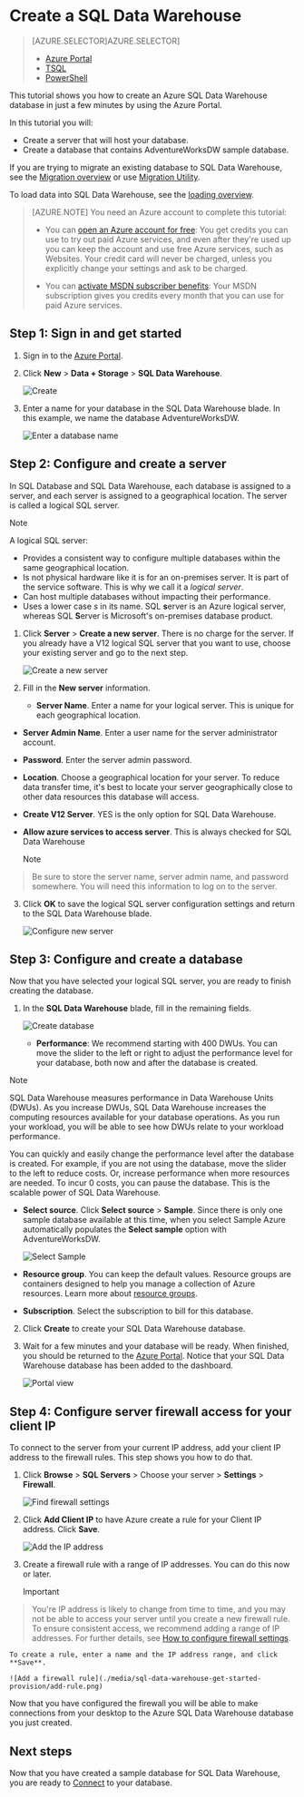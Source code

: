 <properties
   pageTitle="Create a SQL Data Warehouse database in the Azure Portal | Microsoft Azure"
   description="Learn how to create an Azure SQL Data Warehouse in the Azure Portal"
   services="sql-data-warehouse"
   documentationCenter="NA"
   authors="barbkess"
   manager="jhubbard"
   editor=""
   tags="azure-sql-data-warehouse"/>

<tags
   ms.service="sql-data-warehouse"
   ms.devlang="NA"
   ms.topic="get-started-article"
   ms.tgt_pltfrm="NA"
   ms.workload="data-services"
   ms.date="01/07/2016"
   ms.author="lodipalm;barbkess;sonyama"/>

# Create a SQL Data Warehouse
> [AZURE.SELECTOR]AZURE.SELECTOR]
> 
> * [Azure Portal](sql-data-warehouse-get-started-provision.md)
> * [TSQL](sql-data-warehouse-get-started-create-database-tsql.md)
> * [PowerShell](sql-data-warehouse-get-started-provision-powershell.md)
> 
> 
This tutorial shows you how to create an Azure SQL Data Warehouse database in just a few minutes by using the Azure Portal. 

In this tutorial you will:

* Create a server that will host your database.
* Create a database that contains AdventureWorksDW sample database.

If you are trying to migrate an existing database to SQL Data Warehouse, see the [Migration overview](./sql-data-warehouse-get-started-overview-migrate.md) or use [Migration Utility](./sql-data-warehouse-migrate-migration-utility.md).

To load data into SQL Data Warehouse, see the [loading overview](./sql-data-warehouse-overview-load.md).

> [AZURE.NOTE] <a name="note"></a>You need an Azure account to complete this tutorial:
  >
  > + You can [open an Azure account for free](/pricing/free-trial/?WT.mc_id=A261C142F): You get credits you can use to try out paid Azure services, and even after they're used up you can keep the account and use free Azure services, such as Websites. Your credit card will never be charged, unless you explicitly change your settings and ask to be charged.
  >
  > + You can [activate MSDN subscriber benefits](/pricing/member-offers/msdn-benefits-details/?WT.mc_id=A261C142F): Your MSDN subscription gives you credits every month that you can use for paid Azure services.


## Step 1: Sign in and get started
1. Sign in to the [Azure Portal](https://portal.azure.com).

2. Click **New** > **Data + Storage** > **SQL Data Warehouse**.

    ![Create](./media/sql-data-warehouse-get-started-provision/create-sample.gif)

3. Enter a name for your database in the SQL Data Warehouse blade. In this example, we name the database AdventureWorksDW.

    ![Enter a database name](./media/sql-data-warehouse-get-started-provision/database-name.png)


## Step 2: Configure and create a server
In SQL Database and SQL Data Warehouse, each database is assigned to a server, and each server is assigned to a geographical location. The server is called a logical SQL server.

> [!NOTE]
> <a name="note"></a>A logical SQL server:
> 
> * Provides a consistent way to configure multiple databases within the same geographical location.
> * Is not physical hardware like it is for an on-premises server. It  is part of the service software. This is why we call it a *logical server*.
> * Can host multiple databases without impacting their performance.
> * Uses a lower case *s* in its name. SQL **s**erver is an Azure logical server, whereas SQL **S**erver is Microsoft's on-premises database product.
> 
> 
1. Click **Server** > **Create a new server**. There is no charge for the server. If you already have a V12 logical SQL server that you want to use, choose your existing server and go to the next step. 

    ![Create a new server](./media/sql-data-warehouse-get-started-provision/create-server.png)

2. Fill in the **New server** information. 

   * **Server Name**. Enter a name for your logical server. This is unique for each geographical location.
* **Server Admin Name**. Enter a user name for the server administrator account.
* **Password**. Enter the server admin password. 
* **Location**. Choose a geographical location for your server. To reduce data transfer time, it's best to locate your server geographically close to other data resources this database will access.
* **Create V12 Server**. YES is the only option for SQL Data Warehouse. 
* **Allow azure services to access server**. This is always checked for SQL Data Warehouse

  > [!NOTE]
> Be sure to store the server name, server admin name, and password somewhere.  You will need this information to log on to the server.
> 

3. Click **OK** to save the logical SQL server configuration settings and return to the SQL Data Warehouse blade.

    ![Configure new server](./media/sql-data-warehouse-get-started-provision/configure-server.png)


## Step 3: Configure and create a database
Now that you have selected your logical SQL server, you are ready to finish creating the database.

1. In the **SQL Data Warehouse** blade, fill in the remaining fields. 

    ![Create database](./media/sql-data-warehouse-get-started-provision/create-database.png)

   * **Performance**: We recommend starting with 400 DWUs. You can move the slider to the left or right to adjust the performance level for your database, both now and after the database is created. 

  > [!NOTE]
> SQL Data Warehouse measures performance in Data Warehouse Units (DWUs). As you increase DWUs, SQL Data Warehouse increases the computing resources available for your database operations. As you run your workload, you will be able to see how DWUs relate to your workload performance. 
> 
> You can quickly and easily change the performance level after the database is created.  For example, if you are not using the database, move the slider to the left to reduce costs. Or, increase performance when more resources are needed. To incur 0 costs, you can pause the database. This is the scalable power of SQL Data Warehouse.
> 
* **Select source**. Click **Select source** > **Sample**. Since there is only one sample database available at this time, when you select Sample Azure automatically populates the **Select sample** option with AdventureWorksDW. 

    ![Select Sample](./media/sql-data-warehouse-get-started-provision/select-source.png)

* **Resource group**. You can keep the default values. Resource groups are containers designed to help you manage a collection of Azure resources. Learn more about [resource groups](../azure-portal/resource-group-portal.md).

* **Subscription**. Select the subscription to bill for this database.


2. Click **Create** to create your SQL Data Warehouse database. 

3. Wait for a few minutes and your database will be ready. When finished, you should be returned to the [Azure Portal](https://portal.azure.com). Notice that your SQL Data Warehouse database has been added to the dashboard.

    ![Portal view](./media/sql-data-warehouse-get-started-provision/database-portal-view.png)


## Step 4: Configure server firewall access for your client IP
To connect to the server from your current IP address, add your client IP address to the firewall rules. This step shows you how to do that.

1. Click **Browse** > **SQL Servers** > Choose your server > **Settings** > **Firewall**.

    ![Find firewall settings](./media/sql-data-warehouse-get-started-provision/find-firewall-settings.png)

2. Click **Add Client IP** to have Azure create a rule for your Client IP address. Click **Save**.

    ![Add the IP address](./media/sql-data-warehouse-get-started-provision/add-client-ip.png)

3. Create a firewall rule with a range of IP addresses. You can do this now or later.

   > [!IMPORTANT]
> You're IP address is likely to change from time to time, and you may not be able to access your server until you create a new firewall rule. To ensure consistent access, we recommend adding a range of IP addresses. For further details, see [How to configure firewall settings](../sql-database/sql-database-configure-firewall-settings.md).
> 
> 
    To create a rule, enter a name and the IP address range, and click **Save**. 

    ![Add a firewall rule](./media/sql-data-warehouse-get-started-provision/add-rule.png)


Now that you have configured the firewall you will be able to make connections from your desktop to the Azure SQL Data Warehouse database you just created.

## Next steps
Now that you have created a sample database for SQL Data Warehouse, you are ready to [Connect](./sql-data-warehouse-get-started-connect.md) to your database.

